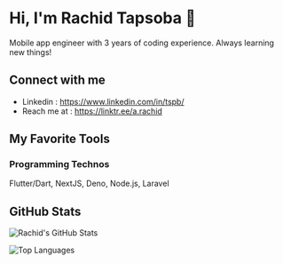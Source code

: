 # Hi, I'm Rachid Tapsoba 👋

Mobile app engineer with 3 years of coding experience. Always learning new things!

## Connect with me

- Linkedin : https://www.linkedin.com/in/tspb/
- Reach me at : https://linktr.ee/a.rachid

## My Favorite Tools

### Programming Technos

Flutter/Dart, NextJS, Deno, Node.js, Laravel


## GitHub Stats

![Rachid's GitHub Stats](https://github-readme-stats.vercel.app/api?username=Prodevking1&show_icons=true&count_private=true&theme=react&hide_border=true&bg_color=1F222E&title_color=F85D7F&icon_color=F8D866)

![Top Languages](https://github-readme-stats.vercel.app/api/top-langs/?username=Prodevking1&langs_count=8&layout=compact&theme=react&hide_border=true&bg_color=1F222E&title_color=F85D7F&icon_color=F8D866)
